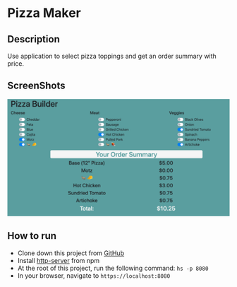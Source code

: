 # Pizza Maker

## Description

Use application to select pizza toppings and get an order summary with price.

## ScreenShots
![Pizza Maker Preview](https://raw.githubusercontent.com/aclai4067/pizza-maker/master/screenshots/mainview.png)

## How to run
* Clone down this project from [GitHub]()
* Install [http-server](https://npmjs.com/package/http-server) from npm
* At the root of this project, run the following command: `hs -p 8080`
* In your browser, navigate to `https://localhost:8080`